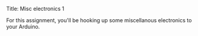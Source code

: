 Title: Misc electronics 1

For this assignment, you'll be hooking up some miscellanous
electronics to your Arduino.
